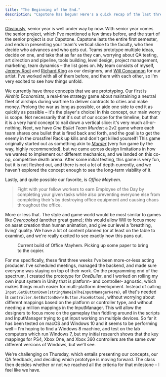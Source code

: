 ```yaml
---
title: "The Beginning of the End."
description: "Capstone has begun! Here's a quick recap of the last three weeks."
---
```


[Obviously](http://tyskwo.com/2016/09/06/how-to-solve-minesweeper-hint-you-cant/), senior year is well under way by now. With senior year comes the senior project, which I've mentioned a few times before, and the start of the senior project is our Capstone. Capstone lasts the entire first semester, and ends in presenting your team's vertical slice to the faculty, who then decide who advances and who gets cut. Teams prototype multiple ideas, decide on one, and take that as far as they can, worrying about QA testing, art direction and pipeline, tools building, level design, project management, marketing, team dynamics – the list goes on. My team consists of myself, [Jeremy Root](https://jeremyroot.squarespace.com/) and [Richard King](http://www.http://richardkingcapstone.blogspot.com) as our designers, and [Will Concannon](http://www.willconcannonart.com) for our artist. I've worked with all of them before, and them with each other, so I'm very excited to see how things unfold.

We currently have three concepts that we are prototyping. Our first is _Airship Economists_, a real-time strategy game about maintaining a neutral fleet of airships during wartime to deliver contracts to cities and make money. Prolong the war as long as possible, or aide one side to end it as quickly as possible – it's the player's choice! In this concept, our main worry is scope. Not necessarily that it's out of our scope for the timeline, but that it is a very hard concept to nail down a vertical slice: it's very much all-or-nothing. Next, we have _One Bullet Team Murder_: a 2v2 game where each team shares one bullet that is fired back and forth, and the goal is to get the enemy in the crossfire! Rack up kills and don't get killed yourself! This game originally started out as something akin to _[Murder](https://steamcommunity.com/sharedfiles/filedetails/?id=187073946&searchtext=)_ (very fun game by the way, highly recommended), but we came across design limitations in how we wanted to implement our different mechanics, and we landed on this co-op, competitive death arena. After some initial testing, this game is very fun, but it is not fleshed out, and there is not a lot of depth currently, and we haven't explored the concept enough to see the long-term viability of it.

Lastly, and quite possible our favorite, is _Office Mayhem_.

>Fight with your fellow workers to earn Employee of the Day by completing your given tasks while also preventing everyone else from completing their's by destroying office equipment and causing chaos throughout the office.

More or less that. The style and game world would be most similar to games like _[Overcooked](http://store.steampowered.com/app/448510/)_ (another great game); this would allow Will to focus more on asset creation than human animation, and give our level a 'breathing, living' quality. We have a lot of content planned (or at least on the table to examine), and we're really excited to see exactly how this pans out.

<figure class="align-center">
  <img src="{{ site.url }}{{ site.baseurl }}/assets/images/blog/2016/09/officeMayhemJeremy.png" alt=""/>
  <figcaption>Current build of Office Mayhem. Picking up some paper to bring to the copier.</figcaption>
</figure>

For me specifically, these first three weeks I've been more-or-less acting producer. I've scheduled meetings, managed the backend, and made sure everyone was staying on top of their work. On the programming end of the spectrum, I created the prototype for <em>OneBullet</em>, and I worked on rolling my own input system in Unity that is platform- and controller- agnostic, which makes things much easier for multi-platform development. Instead of calling `Input.GetButtonDown(stringNameInTheInputManagerHere)`, all that's needed is `controller.GetButtonDown(Button.FaceBottom)`, without worrying about different mappings based on the platform or controller type, and without needing a million mappings in the InputManager. This will allow the designers to focus more on the gameplay than fiddling around in the scripts and InputManager trying to get input working on multiple devices. So far it has been tested on macOS and Windows 10 and it seems to be performing well – I'm hoping to find a Windows 8 machine, and test on the lab computers which run Windows 7, but my initial research shows that the key mappings for PS4, Xbox One, and Xbox 360 controllers are the same over different versions of Windows, but we'll see.

We're challenging on Thursday, which entails presenting our concepts, our QA feedback, and deciding which prototype is moving forward. The class then decides whether or not we reached all the criteria for that milestone – I feel like we have.
